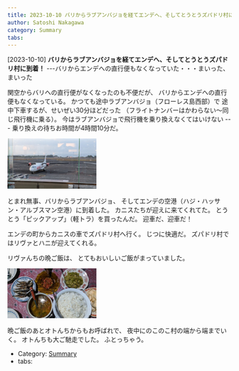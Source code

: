 ```yaml
---
title: 2023-10-10 バリからラブアンバジョを経てエンデへ、そしてとうとうズパドリ村に到着！ ---バリからエンデへの直行便もなくなっていた・・・まいった、まいった
author: Satoshi Nakagawa
category: Summary
tabs:
---
```


[2023-10-10] **バリからラブアンバジョを経てエンデへ、そしてとうとうズパドリ村に到着！**  ---バリからエンデへの直行便もなくなっていた・・・まいった、まいった

  関空からバリへの直行便がなくなったのも不便だが、
バリからエンデへの直行便もなくなっている。
かつても途中ラブアンバジョ（フローレス島西部）で
途中下車するが、せいぜい30分ほどだった
（フライトナンバーはかわらない〜同じ飛行機に乗る）。
今はラブアンバジョで飛行機を乗り換えなくてはいけない ---
乗り換えの待ちお時間が4時間10分だ。

<a href="/pict/2023-10-10-plane.jpg">
<img src="/pict/2023-10-10-plane.jpg" alt="飛行機" width="200"/></a>

 とまれ無事、バリからラブアンバジョ、
そしてエンデの空港（ハジ・ハッサン・アルブスマン空港）に到着した。
カニスたちが迎えに来てくれてた。
とうとう「ピックアップ」（軽トラ）を買ったんだ。
迎車だ、迎車だ！

 エンデの町からカニスの車でズパドリ村へ行く。
じつに快適だ。
ズパドリ村ではリヴァとハニが迎えてくれる。

 リヴァんちの晩ご飯は、
とてもおいしいご飯がまっていました。

<a href="/pict/2023-10-10-dinner.jpg">
<img src="/pict/2023-10-10-dinner.jpg" alt="" width="200"/></a>

 晩ご飯のあとオトんちからもお呼ばれで、
夜中にのこのこ村の端から端までいく。
オトんちも大ご馳走でした。
ふとっちゃう。

- Category: [Summary](https://merapano.github.io/categories.html#Summary)
- tabs:
